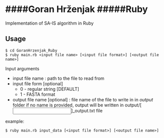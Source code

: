 ﻿####Goran Hrženjak
#####Ruby
==================
Implementation of SA-IS algorithm in Ruby

Usage
-----------
	$ cd GoranHrzenjak_Ruby
    $ ruby main.rb <input file name> [<input file format>] [<output file name>]

Input arguments	
  * input file name : path to the file to read from
  * input file form [optional] 
    * 0 - regular string [DEFAULT]
	* 1 - FASTA format
  * output file name [optional] : file name of the file to write in in *output* folder
    if no name is provided, output will be written in output/[<input file name>]_output.txt file
	
example:

    $ ruby main.rb input_data [<input file format>] [<output file name>]